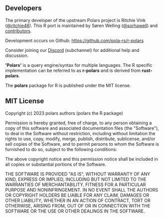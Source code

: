 ## Developers

The primary developer of the upstream Polars project is Ritchie Vink
([@ritchie46](https://github.com/ritchie46)). This R port is
maintained by Søren Welling
([@sorhawell](https://github.com/sorhawell)) and
[contributors](https://github.com/pola-rs/r-polars/graphs/contributors).

Development occurs on Github: https://github.com/pola-rs/r-polars

Consider joining our [Discord](https://discord.com/invite/4UfP5cfBE7)
(subchannel) for additional help and discussion.

**'Polars'** is a query engine/syntax for multiple languages. The R specific implementation
can be referred to as **r-polars** and is derived from **rust-polars**.

The **polars** package for R is published under the MIT license.

## MIT License

Copyright (c) 2023 polars authors (polars the R package)

Permission is hereby granted, free of charge, to any person obtaining a copy
of this software and associated documentation files (the "Software"), to deal
in the Software without restriction, including without limitation the rights
to use, copy, modify, merge, publish, distribute, sublicense, and/or sell
copies of the Software, and to permit persons to whom the Software is
furnished to do so, subject to the following conditions:

The above copyright notice and this permission notice shall be included in all
copies or substantial portions of the Software.

THE SOFTWARE IS PROVIDED "AS IS", WITHOUT WARRANTY OF ANY KIND, EXPRESS OR
IMPLIED, INCLUDING BUT NOT LIMITED TO THE WARRANTIES OF MERCHANTABILITY,
FITNESS FOR A PARTICULAR PURPOSE AND NONINFRINGEMENT. IN NO EVENT SHALL THE
AUTHORS OR COPYRIGHT HOLDERS BE LIABLE FOR ANY CLAIM, DAMAGES OR OTHER
LIABILITY, WHETHER IN AN ACTION OF CONTRACT, TORT OR OTHERWISE, ARISING FROM,
OUT OF OR IN CONNECTION WITH THE SOFTWARE OR THE USE OR OTHER DEALINGS IN THE
SOFTWARE.
